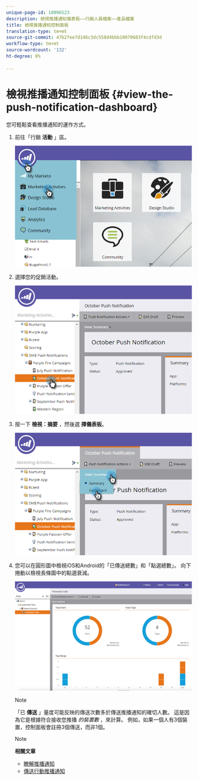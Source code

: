 ```yaml
---
unique-page-id: 10096523
description: 檢視推播通知儀表板——行銷人員檔案——產品檔案
title: 檢視推播通知控制面板
translation-type: tm+mt
source-git-commit: 47b2fee7d146c3dc558d4bbb10070683f4cdfd3d
workflow-type: tm+mt
source-wordcount: '132'
ht-degree: 0%

---
```



# 檢視推播通知控制面板 {#view-the-push-notification-dashboard}

您可輕鬆查看推播通知的運作方式。

1. 前往「行銷 **活動** 」區。

   ![](assets/image2015-12-11-12-3a57-3a48.png)

1. 選擇您的促銷活動。

   ![](assets/image2015-12-11-13-3a1-3a56.png)

1. 按一下 **檢視：摘要** ，然後選 **擇儀表板**。

   ![](assets/image2015-12-11-13-3a4-3a23.png)

1. 您可以在圓形圖中檢視iOS和Android的「已傳送總數」和「點選總數」。 向下捲動以檢視長條圖中的點選衰減。

   ![](assets/image2015-12-15-15-3a23-3a47.png)

   >[!NOTE]
   >
   >「已 **傳送** 」量度可能反映的傳送次數多於傳送推播通知的確切人數。 這是因為它是根據符合接收您推播 *的裝置數* ，來計算。 例如，如果一個人有3個裝置，控制面板會註冊3個傳送，而非1個。

   >[!NOTE]
   >
   >**相關文章**
   >
   >    
   >    
   >    * [瞭解推播通知](understanding-push-notifications.md)
   >    * [傳送行動推播通知](send-a-mobile-push-notification.md)



